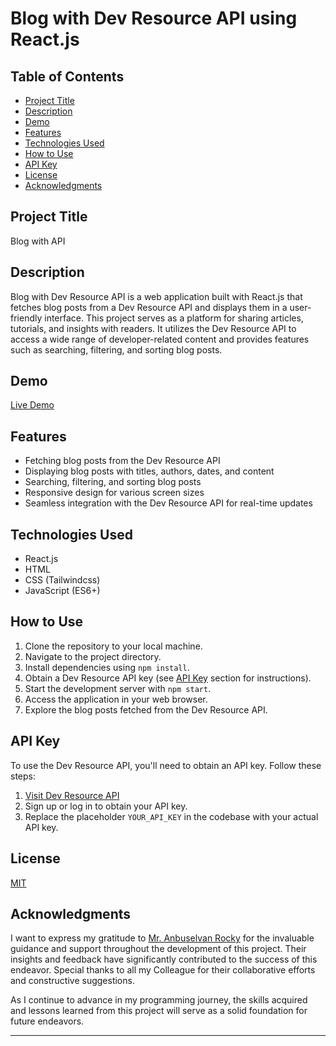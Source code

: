 # Blog with Dev Resource API using React.js

## Table of Contents

- [Project Title](#project-title)
- [Description](#description)
- [Demo](#demo)
- [Features](#features)
- [Technologies Used](#technologies-used)
- [How to Use](#how-to-use)
- [API Key](#api-key)
- [License](#license)
- [Acknowledgments](#acknowledgments)

## Project Title

Blog with API

## Description

Blog with Dev Resource API is a web application built with React.js that fetches blog posts from a Dev Resource API and displays them in a user-friendly interface. This project serves as a platform for sharing articles, tutorials, and insights with readers. It utilizes the Dev Resource API to access a wide range of developer-related content and provides features such as searching, filtering, and sorting blog posts.

## Demo

[Live Demo](https://04-reactjs-blog-api.netlify.app/)

## Features

- Fetching blog posts from the Dev Resource API
- Displaying blog posts with titles, authors, dates, and content
- Searching, filtering, and sorting blog posts
- Responsive design for various screen sizes
- Seamless integration with the Dev Resource API for real-time updates

## Technologies Used

- React.js
- HTML
- CSS (Tailwindcss)
- JavaScript (ES6+)

## How to Use

1. Clone the repository to your local machine.
2. Navigate to the project directory.
3. Install dependencies using `npm install`.
4. Obtain a Dev Resource API key (see [API Key](#api-key) section for instructions).
5. Start the development server with `npm start`.
6. Access the application in your web browser.
7. Explore the blog posts fetched from the Dev Resource API.

## API Key

To use the Dev Resource API, you'll need to obtain an API key. Follow these steps:

1. [Visit Dev Resource API](https://dummyjson.com/posts)
2. Sign up or log in to obtain your API key.
3. Replace the placeholder `YOUR_API_KEY` in the codebase with your actual API key.

## License

[MIT](./LICENSE.md)

## Acknowledgments

I want to express my gratitude to [Mr. Anbuselvan Rocky](https://github.com/anburocky3) for the invaluable guidance and support throughout the development of this project. Their insights and feedback have significantly contributed to the success of this endeavor. Special thanks to all my Colleague for their collaborative efforts and constructive suggestions.

As I continue to advance in my programming journey, the skills acquired and lessons learned from this project will serve as a solid foundation for future endeavors.

---
